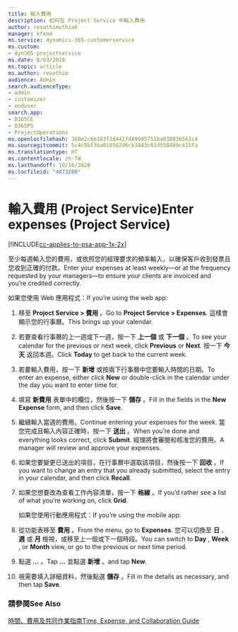 ```yaml
---
title: 輸入費用
description: 如何在 Project Service 中輸入費用
author: revathimuthiah
manager: kfend
ms.service: dynamics-365-customerservice
ms.custom:
- dyn365-projectservice
ms.date: 8/03/2018
ms.topic: article
ms.author: revathim
audience: Admin
search.audienceType:
- admin
- customizer
- enduser
search.app:
- D365CE
- D365PS
- ProjectOperations
ms.openlocfilehash: 360e2c6b103f3d441fd89995751ba038036563c4
ms.sourcegitcommit: 5c4c9bf3ba018562d6cb3443c01d550489c415fa
ms.translationtype: HT
ms.contentlocale: zh-TW
ms.lasthandoff: 10/16/2020
ms.locfileid: "4073200"
---
```

# <a name="enter-expenses-project-service"></a><span data-ttu-id="e2d6a-103">輸入費用 (Project Service)</span><span class="sxs-lookup"><span data-stu-id="e2d6a-103">Enter expenses (Project Service)</span></span>

[!INCLUDE[cc-applies-to-psa-app-1x-2x](../includes/cc-applies-to-psa-app-1x-2x.md)]

<span data-ttu-id="e2d6a-104">至少每週輸入您的費用，或依照您的經理要求的頻率輸入，以確保客戶收到發票且您收到正確的付款。</span><span class="sxs-lookup"><span data-stu-id="e2d6a-104">Enter your expenses at least weekly—or at the frequency requested by your managers—to ensure your clients are invoiced and you’re credited correctly.</span></span>  
  
 <span data-ttu-id="e2d6a-105">如果您使用 Web 應用程式：</span><span class="sxs-lookup"><span data-stu-id="e2d6a-105">If you’re using the web app:</span></span>  
  
1. <span data-ttu-id="e2d6a-106">移至 **Project Service > 費用** 。</span><span class="sxs-lookup"><span data-stu-id="e2d6a-106">Go to **Project Service > Expenses**.</span></span> <span data-ttu-id="e2d6a-107">這樣會顯示您的行事曆。</span><span class="sxs-lookup"><span data-stu-id="e2d6a-107">This brings up your calendar.</span></span>  
  
2. <span data-ttu-id="e2d6a-108">若要查看行事曆的上一週或下一週，按一下 **上一個** 或 **下一個** 。</span><span class="sxs-lookup"><span data-stu-id="e2d6a-108">To see your calendar for the previous or next week, click **Previous** or **Next**.</span></span> <span data-ttu-id="e2d6a-109">按一下 **今天** 返回本週。</span><span class="sxs-lookup"><span data-stu-id="e2d6a-109">Click **Today** to get back to the current week.</span></span>  
  
3. <span data-ttu-id="e2d6a-110">若要輸入費用，按一下 **新增** 或按兩下行事曆中您要輸入時間的日期。</span><span class="sxs-lookup"><span data-stu-id="e2d6a-110">To enter an expense, either click **New** or double-click in the calendar under the day you want to enter time for.</span></span>  
  
4. <span data-ttu-id="e2d6a-111">填寫 **新費用** 表單中的欄位，然後按一下 **儲存** 。</span><span class="sxs-lookup"><span data-stu-id="e2d6a-111">Fill in the fields in the **New Expense** form, and then click **Save**.</span></span>  
  
5. <span data-ttu-id="e2d6a-112">繼續輸入當週的費用。</span><span class="sxs-lookup"><span data-stu-id="e2d6a-112">Continue entering your expenses for the week.</span></span> <span data-ttu-id="e2d6a-113">當您完成且輸入內容正確時，按一下 **送出** 。</span><span class="sxs-lookup"><span data-stu-id="e2d6a-113">When you’re done and everything looks correct, click **Submit**.</span></span> <span data-ttu-id="e2d6a-114">經理將會審閱和核准您的費用。</span><span class="sxs-lookup"><span data-stu-id="e2d6a-114">A manager will review and approve your expenses.</span></span>  
  
6. <span data-ttu-id="e2d6a-115">如果您要變更已送出的項目，在行事曆中選取該項目，然後按一下 **回收** 。</span><span class="sxs-lookup"><span data-stu-id="e2d6a-115">If you want to change an entry that you already submitted, select the entry in your calendar, and then click **Recall**.</span></span>  
  
7. <span data-ttu-id="e2d6a-116">如果您想要改為查看工作內容清單，按一下 **格線** 。</span><span class="sxs-lookup"><span data-stu-id="e2d6a-116">If you’d rather see a list of what you’re working on, click **Grid**.</span></span>  
  
   <span data-ttu-id="e2d6a-117">如果您使用行動應用程式：</span><span class="sxs-lookup"><span data-stu-id="e2d6a-117">If you’re using the mobile app:</span></span>  
  
8. <span data-ttu-id="e2d6a-118">從功能表移至 **費用** 。</span><span class="sxs-lookup"><span data-stu-id="e2d6a-118">From the menu, go to **Expenses**.</span></span>     <span data-ttu-id="e2d6a-119">您可以切換至 **日** 、 **週** 或 **月** 檢視，或移至上一個或下一個時段。</span><span class="sxs-lookup"><span data-stu-id="e2d6a-119">You can switch to **Day** , **Week** , or **Month** view, or go to the previous or next time period.</span></span>  
  
9. <span data-ttu-id="e2d6a-120">點選 **…** 。</span><span class="sxs-lookup"><span data-stu-id="e2d6a-120">Tap **…**</span></span> <span data-ttu-id="e2d6a-121">並點選 **新增** 。</span><span class="sxs-lookup"><span data-stu-id="e2d6a-121">and tap **New**.</span></span>  
  
10. <span data-ttu-id="e2d6a-122">視需要填入詳細資料，然後點選 **儲存** 。</span><span class="sxs-lookup"><span data-stu-id="e2d6a-122">Fill in the details as necessary, and then tap **Save**.</span></span>  
  
### <a name="see-also"></a><span data-ttu-id="e2d6a-123">請參閱</span><span class="sxs-lookup"><span data-stu-id="e2d6a-123">See Also</span></span>  
 [<span data-ttu-id="e2d6a-124">時間、費用及共同作業指南</span><span class="sxs-lookup"><span data-stu-id="e2d6a-124">Time, Expense, and Collaboration Guide</span></span>](../psa/time-expense-collaboration-guide.md)
